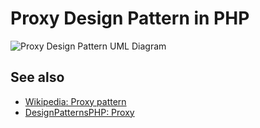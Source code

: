 # Proxy Design Pattern in PHP

![Proxy Design Pattern UML Diagram](https://raw.githubusercontent.com/php-earth/PHP.earth/master/assets/images/oop/design-patterns/structural/proxy.png "Proxy Design Pattern UML Diagram")

## See also

* [Wikipedia: Proxy pattern](https://en.wikipedia.org/wiki/Proxy_pattern)
* [DesignPatternsPHP: Proxy](http://designpatternsphp.readthedocs.io/en/latest/Structural/Proxy/README.html)
